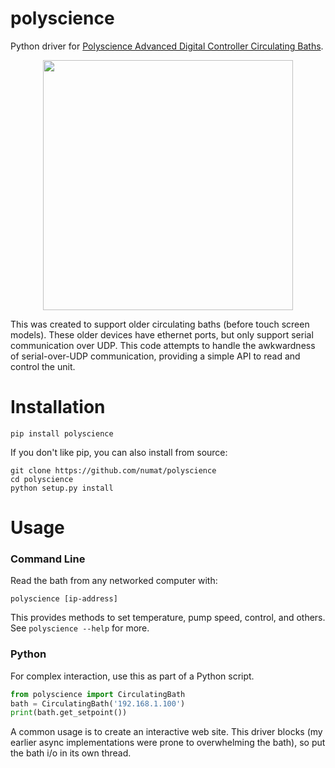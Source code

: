 polyscience
===========

Python driver for [Polyscience Advanced Digital Controller Circulating Baths](https://polyscience.com/products/circulating-baths/heated-circulators/integrated-heated-baths/advanced-digital-controller).

<p align="center">
  <img src="https://polyscience.com/sites/default/files/public/product-image/AD15H200.jpg" height="400" />
</p>

This was created to support older circulating baths (before touch screen models). These older devices have ethernet ports, but only support serial communication
over UDP. This code attempts to handle the awkwardness of serial-over-UDP communication, providing a simple API to read and control the unit.

Installation
============

```
pip install polyscience
```

If you don't like pip, you can also install from source:

```
git clone https://github.com/numat/polyscience
cd polyscience
python setup.py install
```

Usage
=====

### Command Line

Read the bath from any networked computer with:

```
polyscience [ip-address]
```

This provides methods to set temperature, pump speed, control, and others. See `polyscience --help` for more.

### Python

For complex interaction, use this as part of a Python script.

```python
from polyscience import CirculatingBath
bath = CirculatingBath('192.168.1.100')
print(bath.get_setpoint())
```

A common usage is to create an interactive web site. This driver blocks (my earlier async implementations were prone to overwhelming the bath), so put the bath i/o in its own thread.
